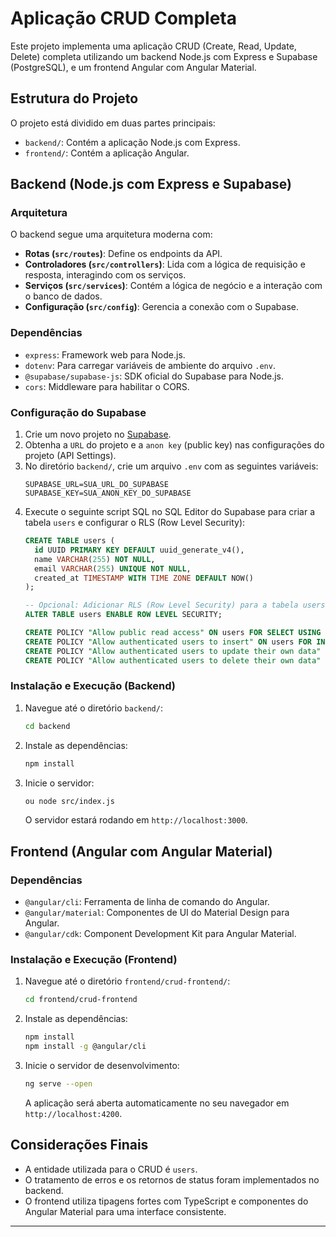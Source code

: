 # Aplicação CRUD Completa

Este projeto implementa uma aplicação CRUD (Create, Read, Update, Delete) completa utilizando um backend Node.js com Express e Supabase (PostgreSQL), e um frontend Angular com Angular Material.

## Estrutura do Projeto

O projeto está dividido em duas partes principais:

- `backend/`: Contém a aplicação Node.js com Express.
- `frontend/`: Contém a aplicação Angular.

## Backend (Node.js com Express e Supabase)

### Arquitetura

O backend segue uma arquitetura moderna com:

- **Rotas (`src/routes`)**: Define os endpoints da API.
- **Controladores (`src/controllers`)**: Lida com a lógica de requisição e resposta, interagindo com os serviços.
- **Serviços (`src/services`)**: Contém a lógica de negócio e a interação com o banco de dados.
- **Configuração (`src/config`)**: Gerencia a conexão com o Supabase.

### Dependências

- `express`: Framework web para Node.js.
- `dotenv`: Para carregar variáveis de ambiente do arquivo `.env`.
- `@supabase/supabase-js`: SDK oficial do Supabase para Node.js.
- `cors`: Middleware para habilitar o CORS.

### Configuração do Supabase

1.  Crie um novo projeto no [Supabase](https://supabase.com/).
2.  Obtenha a `URL` do projeto e a `anon key` (public key) nas configurações do projeto (API Settings).
3.  No diretório `backend/`, crie um arquivo `.env` com as seguintes variáveis:
    ```
    SUPABASE_URL=SUA_URL_DO_SUPABASE
    SUPABASE_KEY=SUA_ANON_KEY_DO_SUPABASE
    ```
4.  Execute o seguinte script SQL no SQL Editor do Supabase para criar a tabela `users` e configurar o RLS (Row Level Security):
    ```sql
    CREATE TABLE users (
      id UUID PRIMARY KEY DEFAULT uuid_generate_v4(),
      name VARCHAR(255) NOT NULL,
      email VARCHAR(255) UNIQUE NOT NULL,
      created_at TIMESTAMP WITH TIME ZONE DEFAULT NOW()
    );

    -- Opcional: Adicionar RLS (Row Level Security) para a tabela users
    ALTER TABLE users ENABLE ROW LEVEL SECURITY;

    CREATE POLICY "Allow public read access" ON users FOR SELECT USING (true);
    CREATE POLICY "Allow authenticated users to insert" ON users FOR INSERT WITH CHECK (auth.uid() IS NOT NULL);
    CREATE POLICY "Allow authenticated users to update their own data" ON users FOR UPDATE USING (auth.uid() = id);
    CREATE POLICY "Allow authenticated users to delete their own data" ON users FOR DELETE USING (auth.uid() = id);
    ```

### Instalação e Execução (Backend)

1.  Navegue até o diretório `backend/`:
    ```bash
    cd backend
    ```
2.  Instale as dependências:
    ```bash
    npm install
    ```
3.  Inicie o servidor:
    ```bash
    ou node src/index.js
    ```
    O servidor estará rodando em `http://localhost:3000`.

## Frontend (Angular com Angular Material)

### Dependências

- `@angular/cli`: Ferramenta de linha de comando do Angular.
- `@angular/material`: Componentes de UI do Material Design para Angular.
- `@angular/cdk`: Component Development Kit para Angular Material.

### Instalação e Execução (Frontend)

1.  Navegue até o diretório `frontend/crud-frontend/`:
    ```bash
    cd frontend/crud-frontend
    ```
2.  Instale as dependências:
    ```bash
    npm install
    npm install -g @angular/cli
    ```
3.  Inicie o servidor de desenvolvimento:
    ```bash
    ng serve --open
    ```
    A aplicação será aberta automaticamente no seu navegador em `http://localhost:4200`.

## Considerações Finais

- A entidade utilizada para o CRUD é `users`.
- O tratamento de erros e os retornos de status foram implementados no backend.
- O frontend utiliza tipagens fortes com TypeScript e componentes do Angular Material para uma interface consistente.

---
